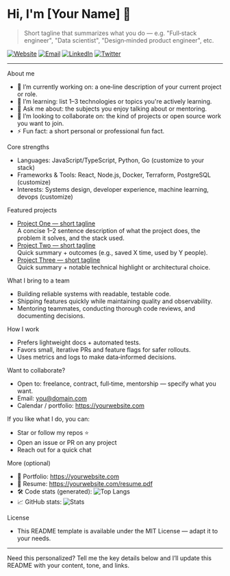 # Hi, I'm [Your Name] 👋

> Short tagline that summarizes what you do — e.g. "Full‑stack engineer", "Data scientist", "Design‑minded product engineer", etc.

[![Website](https://img.shields.io/badge/website-yourwebsite.com-blue)](https://yourwebsite.com) [![Email](https://img.shields.io/badge/email-you@domain.com-green)](mailto:you@domain.com) [![LinkedIn](https://img.shields.io/badge/LinkedIn-@yourhandle-0A66C2)](https://linkedin.com/in/yourhandle) [![Twitter](https://img.shields.io/badge/Twitter-@yourhandle-1DA1F2)](https://twitter.com/yourhandle)

---

About me
- 🔭 I’m currently working on: a one‑line description of your current project or role.
- 🌱 I’m learning: list 1–3 technologies or topics you're actively learning.
- 💬 Ask me about: the subjects you enjoy talking about or mentoring.
- 👯 I’m looking to collaborate on: the kind of projects or open source work you want to join.
- ⚡ Fun fact: a short personal or professional fun fact.

Core strengths
- Languages: JavaScript/TypeScript, Python, Go (customize to your stack)
- Frameworks & Tools: React, Node.js, Docker, Terraform, PostgreSQL (customize)
- Interests: Systems design, developer experience, machine learning, devops (customize)

Featured projects
- [Project One — short tagline](https://github.com/yourhandle/project-one)  
  A concise 1–2 sentence description of what the project does, the problem it solves, and the stack used.
- [Project Two — short tagline](https://github.com/yourhandle/project-two)  
  Quick summary + outcomes (e.g., saved X time, used by Y people).
- [Project Three — short tagline](https://github.com/yourhandle/project-three)  
  Quick summary + notable technical highlight or architectural choice.

What I bring to a team
- Building reliable systems with readable, testable code.
- Shipping features quickly while maintaining quality and observability.
- Mentoring teammates, conducting thorough code reviews, and documenting decisions.

How I work
- Prefers lightweight docs + automated tests.
- Favors small, iterative PRs and feature flags for safer rollouts.
- Uses metrics and logs to make data‑informed decisions.

Want to collaborate?
- Open to: freelance, contract, full‑time, mentorship — specify what you want.
- Email: you@domain.com
- Calendar / portfolio: https://yourwebsite.com

If you like what I do, you can:
- Star or follow my repos ⭐
- Open an issue or PR on any project
- Reach out for a quick chat

More (optional)
- 🔗 Portfolio: https://yourwebsite.com  
- 🧾 Resume: https://yourwebsite.com/resume.pdf  
- 🛠️ Code stats (generated): ![Top Langs](https://github-readme-stats.vercel.app/api/top-langs/?username=yourhandle&layout=compact)  
- 📈 GitHub stats: ![Stats](https://github-readme-stats.vercel.app/api?username=yourhandle&show_icons=true)

License
- This README template is available under the MIT License — adapt it to your needs.

---

Need this personalized? Tell me the key details below and I’ll update this README with your content, tone, and links.
